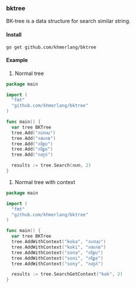 ### bktree

BK-tree is a data structure for search similar string.

#### Install

    go get github.com/khmerlang/bktree

#### Example

1. Normal tree
```go
package main

import (
  "fmt"
  "github.com/khmerlang/bktree"
)

func main() {
  var tree BKTree
  tree.Add("កកោស")
  tree.Add("កងកេង")
  tree.Add("កង្កែប")
  tree.Add("កង្ហែន")
  tree.Add("កញ្ចក់")

  results := tree.Search(កកោ, 2)
}

```

1. Normal tree with context
```go
package main

import (
  "fmt"
  "github.com/khmerlang/bktree"
)

func main() {
  var tree BKTree
  tree.AddWithContext("koka", "កកោស")
  tree.AddWithContext("koki", "កងកេង")
  tree.AddWithContext("sona", "កង្កែប")
  tree.AddWithContext("soni", "កង្ហែន")
  tree.AddWithContext("sony", "កញ្ចក់")

  results := tree.SearchGetContext("kok", 2)
}

```
